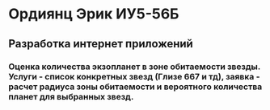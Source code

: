 # Ордиянц Эрик ИУ5-56Б

## Разработка интернет приложений

### Оценка количества экзопланет в зоне обитаемости звезды. Услуги - список конкретных звезд (Глизе 667 и тд), заявка - расчет радиуса зоны обитаемости и вероятного количества планет для выбранных звезд.
